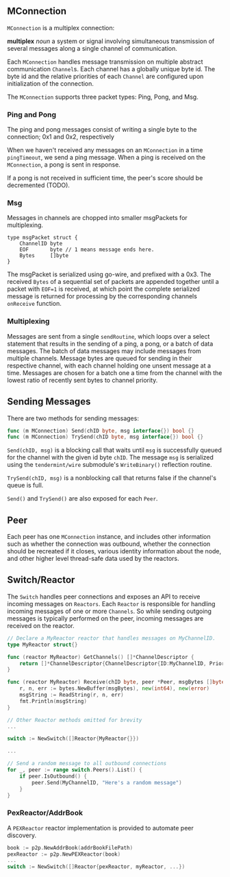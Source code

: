 ## MConnection

`MConnection` is a multiplex connection:

__multiplex__ *noun* a system or signal involving simultaneous transmission of
several messages along a single channel of communication.

Each `MConnection` handles message transmission on multiple abstract communication
`Channel`s.  Each channel has a globally unique byte id.
The byte id and the relative priorities of each `Channel` are configured upon
initialization of the connection.

The `MConnection` supports three packet types: Ping, Pong, and Msg.

### Ping and Pong

The ping and pong messages consist of writing a single byte to the connection; 0x1 and 0x2, respectively

When we haven't received any messages on an `MConnection` in a time `pingTimeout`, we send a ping message.
When a ping is received on the `MConnection`, a pong is sent in response.

If a pong is not received in sufficient time, the peer's score should be decremented (TODO).

### Msg

Messages in channels are chopped into smaller msgPackets for multiplexing.

```
type msgPacket struct {
	ChannelID byte
	EOF       byte // 1 means message ends here.
	Bytes     []byte
}
```

The msgPacket is serialized using go-wire, and prefixed with a 0x3.
The received `Bytes` of a sequential set of packets are appended together
until a packet with `EOF=1` is received, at which point the complete serialized message
is returned for processing by the corresponding channels `onReceive` function.

### Multiplexing

Messages are sent from a single `sendRoutine`, which loops over a select statement that results in the sending
of a ping, a pong, or a batch of data messages. The batch of data messages may include messages from multiple channels.
Message bytes are queued for sending in their respective channel, with each channel holding one unsent message at a time.
Messages are chosen for a batch one a time from the channel with the lowest ratio of recently sent bytes to channel priority.

## Sending Messages

There are two methods for sending messages:
```go
func (m MConnection) Send(chID byte, msg interface{}) bool {}
func (m MConnection) TrySend(chID byte, msg interface{}) bool {}
```

`Send(chID, msg)` is a blocking call that waits until `msg` is successfully queued
for the channel with the given id byte `chID`.  The message `msg` is serialized
using the `tendermint/wire` submodule's `WriteBinary()` reflection routine.

`TrySend(chID, msg)` is a nonblocking call that returns false if the channel's
queue is full.

`Send()` and `TrySend()` are also exposed for each `Peer`.

## Peer

Each peer has one `MConnection` instance, and includes other information such as whether the connection
was outbound, whether the connection should be recreated if it closes, various identity information about the node,
and other higher level thread-safe data used by the reactors.

## Switch/Reactor

The `Switch` handles peer connections and exposes an API to receive incoming messages
on `Reactors`.  Each `Reactor` is responsible for handling incoming messages of one
or more `Channels`.  So while sending outgoing messages is typically performed on the peer,
incoming messages are received on the reactor.

```go
// Declare a MyReactor reactor that handles messages on MyChannelID.
type MyReactor struct{}

func (reactor MyReactor) GetChannels() []*ChannelDescriptor {
    return []*ChannelDescriptor{ChannelDescriptor{ID:MyChannelID, Priority: 1}}
}

func (reactor MyReactor) Receive(chID byte, peer *Peer, msgBytes []byte) {
    r, n, err := bytes.NewBuffer(msgBytes), new(int64), new(error)
    msgString := ReadString(r, n, err)
    fmt.Println(msgString)
}

// Other Reactor methods omitted for brevity
...

switch := NewSwitch([]Reactor{MyReactor{}})

...

// Send a random message to all outbound connections
for _, peer := range switch.Peers().List() {
    if peer.IsOutbound() {
        peer.Send(MyChannelID, "Here's a random message")
    }
}
```

### PexReactor/AddrBook

A `PEXReactor` reactor implementation is provided to automate peer discovery.

```go
book := p2p.NewAddrBook(addrBookFilePath)
pexReactor := p2p.NewPEXReactor(book)
...
switch := NewSwitch([]Reactor{pexReactor, myReactor, ...})
```
